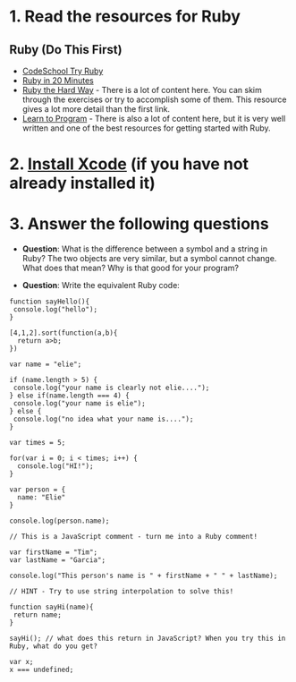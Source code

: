 # 1. Read the resources for Ruby

## Ruby (Do This First)

* [CodeSchool Try Ruby](http://tryruby.org/levels/1/challenges/0)
* [Ruby in 20 Minutes](https://www.ruby-lang.org/en/documentation/quickstart/4/)
* [Ruby the Hard Way](http://learnrubythehardway.org/book/) - There is a lot of content here.  You can skim through the exercises or try to accomplish some of them. This resource gives a lot more detail than the first link.
* [Learn to Program](https://pine.fm/LearnToProgram/chap_00.html) - There is also a lot of content here, but it is very well written and one of the best resources for getting started with Ruby.

# 2. [Install Xcode](https://itunes.apple.com/us/app/xcode/id497799835?mt=12) (if you have not already installed it)

# 3. Answer the following questions

* __Question__: What is the difference between a symbol and a string in Ruby? The two objects are very similar, but a symbol cannot change.  What does that mean?  Why is that good for your program?

* __Question__: Write the equivalent Ruby code: 

```
function sayHello(){ 
 console.log("hello");
}
```

```
[4,1,2].sort(function(a,b){
  return a>b;
})
```

```
var name = "elie";

if (name.length > 5) {
 console.log("your name is clearly not elie....");
} else if(name.length === 4) {
 console.log("your name is elie");
} else {
 console.log("no idea what your name is....");
}
```

```
var times = 5;

for(var i = 0; i < times; i++) {
  console.log("HI!"); 
}
```

```
var person = {
  name: "Elie"
}

console.log(person.name);
```

```
// This is a JavaScript comment - turn me into a Ruby comment!

var firstName = "Tim";
var lastName = "Garcia";

console.log("This person's name is " + firstName + " " + lastName);

// HINT - Try to use string interpolation to solve this! 
```

```
function sayHi(name){
 return name;
}

sayHi(); // what does this return in JavaScript? When you try this in Ruby, what do you get?
```

```
var x;
x === undefined;
```

